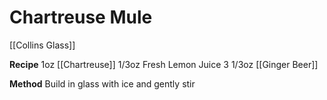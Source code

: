 # Chartreuse Mule
[[Collins Glass]]

**Recipe**
1oz [[Chartreuse]]
1/3oz Fresh Lemon Juice
3 1/3oz [[Ginger Beer]]

**Method**
Build in glass with ice and gently stir
